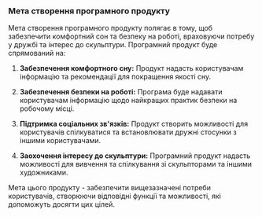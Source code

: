 ### Мета створення програмного продукту

Мета створення програмного продукту полягає в тому, щоб забезпечити комфортний сон та безпеку на роботі, враховуючи потребу у дружбі та інтерес до скульптури. Програмний продукт буде спрямований на:

1. **Забезпечення комфортного сну:** Продукт надасть користувачам інформацію та рекомендації для покращення якості сну.

2. **Забезпечення безпеки на роботі:** Програма буде надавати користувачам інформацію щодо найкращих практик безпеки на робочому місці.

3. **Підтримка соціальних зв'язків:** Продукт створить можливості для користувачів спілкуватися та встановлювати дружні стосунки з іншими користувачами.

4. **Заохочення інтересу до скульптури:** Програмний продукт надасть можливості для вивчення та спілкування зі скульпторами та іншими художниками.

Мета цього продукту - забезпечити вищезазначені потреби користувачів, створюючи відповідні функції та можливості, які допоможуть досягти цих цілей.
